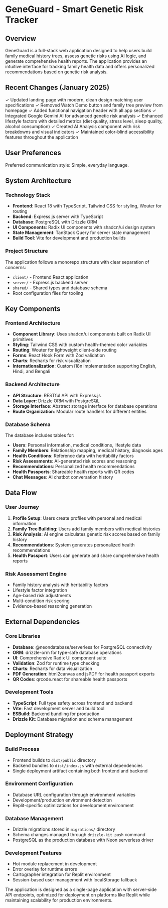 # GeneGuard - Smart Genetic Risk Tracker

## Overview

GeneGuard is a full-stack web application designed to help users build family medical history trees, assess genetic risks using AI logic, and generate comprehensive health reports. The application provides an intuitive interface for tracking family health data and offers personalized recommendations based on genetic risk analysis.

## Recent Changes (January 2025)

✓ Updated landing page with modern, clean design matching user specifications
✓ Removed Watch Demo button and family tree preview from homepage
✓ Added functional navigation header with all app sections
✓ Integrated Google Gemini AI for advanced genetic risk analysis
✓ Enhanced lifestyle factors with detailed metrics (diet quality, stress level, sleep quality, alcohol consumption)
✓ Created AI Analysis component with risk breakdowns and visual indicators
✓ Maintained color-blind accessibility features throughout the application

## User Preferences

Preferred communication style: Simple, everyday language.

## System Architecture

### Technology Stack
- **Frontend**: React 18 with TypeScript, Tailwind CSS for styling, Wouter for routing
- **Backend**: Express.js server with TypeScript
- **Database**: PostgreSQL with Drizzle ORM
- **UI Components**: Radix UI components with shadcn/ui design system
- **State Management**: TanStack Query for server state management
- **Build Tool**: Vite for development and production builds

### Project Structure
The application follows a monorepo structure with clear separation of concerns:
- `client/` - Frontend React application
- `server/` - Express.js backend server
- `shared/` - Shared types and database schema
- Root configuration files for tooling

## Key Components

### Frontend Architecture
- **Component Library**: Uses shadcn/ui components built on Radix UI primitives
- **Styling**: Tailwind CSS with custom health-themed color variables
- **Routing**: Wouter for lightweight client-side routing
- **Forms**: React Hook Form with Zod validation
- **Charts**: Recharts for risk visualization
- **Internationalization**: Custom i18n implementation supporting English, Hindi, and Bengali

### Backend Architecture
- **API Structure**: RESTful API with Express.js
- **Data Layer**: Drizzle ORM with PostgreSQL
- **Storage Interface**: Abstract storage interface for database operations
- **Route Organization**: Modular route handlers for different entities

### Database Schema
The database includes tables for:
- **Users**: Personal information, medical conditions, lifestyle data
- **Family Members**: Relationship mapping, medical history, diagnosis ages
- **Health Conditions**: Reference data with heritability factors
- **Risk Assessments**: AI-generated risk scores and reasoning
- **Recommendations**: Personalized health recommendations
- **Health Passports**: Shareable health reports with QR codes
- **Chat Messages**: AI chatbot conversation history

## Data Flow

### User Journey
1. **Profile Setup**: Users create profiles with personal and medical information
2. **Family Tree Building**: Users add family members with medical histories
3. **Risk Analysis**: AI engine calculates genetic risk scores based on family history
4. **Recommendations**: System generates personalized health recommendations
5. **Health Passport**: Users can generate and share comprehensive health reports

### Risk Assessment Engine
- Family history analysis with heritability factors
- Lifestyle factor integration
- Age-based risk adjustments
- Multi-condition risk scoring
- Evidence-based reasoning generation

## External Dependencies

### Core Libraries
- **Database**: @neondatabase/serverless for PostgreSQL connectivity
- **ORM**: drizzle-orm for type-safe database operations
- **UI**: Comprehensive Radix UI component suite
- **Validation**: Zod for runtime type checking
- **Charts**: Recharts for data visualization
- **PDF Generation**: html2canvas and jsPDF for health passport exports
- **QR Codes**: qrcode.react for shareable health passports

### Development Tools
- **TypeScript**: Full type safety across frontend and backend
- **Vite**: Fast development server and build tool
- **ESBuild**: Backend bundling for production
- **Drizzle Kit**: Database migration and schema management

## Deployment Strategy

### Build Process
- Frontend builds to `dist/public` directory
- Backend bundles to `dist/index.js` with external dependencies
- Single deployment artifact containing both frontend and backend

### Environment Configuration
- Database URL configuration through environment variables
- Development/production environment detection
- Replit-specific optimizations for development environment

### Database Management
- Drizzle migrations stored in `migrations/` directory
- Schema changes managed through `drizzle-kit push` command
- PostgreSQL as the production database with Neon serverless driver

### Development Features
- Hot module replacement in development
- Error overlay for runtime errors
- Cartographer integration for Replit environment
- Session-based user management with localStorage fallback

The application is designed as a single-page application with server-side API endpoints, optimized for deployment on platforms like Replit while maintaining scalability for production environments.